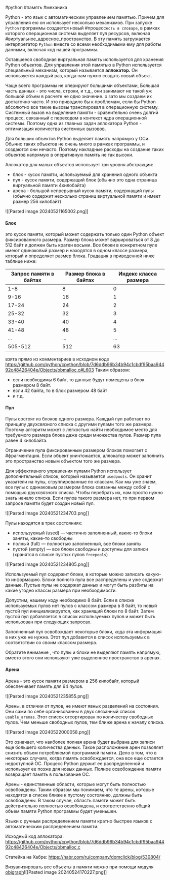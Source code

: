 #python #память #механика


Python - это язык с автоматическим управлением памятью. Причем для управления ею он использует несколько механизмов. При запуске `Python` программы создается новый #процесс`есть в словаре`, в рамках которого операционная система выделяет пул ресурсов, включая #виртуальное_адресное_пространство. В эту память загружается интерпретатор `Python`
вместе со всеми необходимыми ему для работы данными, включая код нашей программы.

Оставшееся свободная виртуальная память используется для хранения Python объектов. Для управления этой памятью в Python используется специальный механизм, который называется **аллокатор.** Он используется каждый раз, когда нам нужно создать новый объект.

Чаще всего программы не оперируют большими объектами, Большая часть данных - это числа, строки, и т.д., они занимают не такой уж большой объем в расчете не одно значение. о зато мы создаем их достаточно часто. И это приводило бы к проблемам, если бы Python абсолютно все такие вызовы транслировал в операционную систему. Системный вызов на выделение памяти - сравнительно очень долгий процесс, связанный с переходом в контекст ядра операционной системы. Поэтому одна из главных задач аллокатора Python - оптимизация количества системных вызовов.

Для больших объектов Python выделяет память напрямую у ОСи. Обычно таких объектов не очень много в рамках программы, и создаются они нечасто. Поэтому накладные расходы на создание таких объектов напрямую в оперативную память не так высоки.

Аллокатор для малых объектов использует три уровня абстракции:
- блок - кусок памяти, используемый для хранения одного объекта
- пул - кусок памяти, содержащий блок (обычно это одна страница виртуальной памяти 4килобайта)
- арена - большой непрерывный кусок памяти, содержащий пулы (обычно содержит несколько страниц виртуальной памяти и имеет размер 256 килобайт)

![[Pasted image 20240521165002.png]]

#### Блок
это кусок памяти, который может содержать только один Python объект фиксированного размера. Размер блока может варьироваться от 8 до 512 байт и должен быть кратен восьми. Все блоки в конкретном пуле имеют одинаковый размер и находятся в одном классе размера, который и определяет размер блока. Градация в приведенной ниже таблице ниже:
  
|Запрос памяти в байтах|Размер блока в байтах|Индекс класса размера|
|---|---|---|
|1-8|8|0|
|9-16|16|1|
|17-24|24|2|
|25-32|32|3|
|33-40|40|4|
|41-48|48|5|
|...|...|...|
|505-512|512|63|
взята прямо из комментариев в исходном коде
https://github.com/python/cpython/blob/7d6ddb96b34b94c1cbdf95baa94492c48426404e/Objects/obmalloc.c#L603
Таким образом:
- если необходимы 6 байт, то данные будут помещены в блок размером 8 байт.
- если 42 байта, то в блок размером 48 байт
- и т.д.
#### Пул
Пулы состоят из блоков одного размера. Каждый пул работает по принципу двухсвязного списка с другими пулами того же размера. Поэтому алгоритм может с легкостью найти необходимое место для требуемого размера блока даже среди множества пулов. Размер пула равен 4 килобайта.

Ограничение пула фиксированным размером блоков помогает с #фрагментация. Если объект уничтожается, аллокатор может заполнить это пространство новым объектом того же размера.

Для эффективного управления пулами Python использует дополнительный список, который называется `usedpools`. Он хранит указатели на пулы, сгруппированные по классам. Как мы уже знаем, все пулы с одинаковым размером блока связанны между собой с помощью двухсвязного списка. Чтобы перебрать их, нам просто нужно знать начало списка. Если пулов такого размера нет, то при первом запросе памяти будет создан новый пул.

![[Pasted image 20240521234703.png]]

Пулы находятся в трех состояниях:
- используемый (used) — частично заполненный, какие-то блоки заняты, какие-то свободны
- полный (full) — полностью заполненный, все блоки заняты 
- пустой (empty) — все блоки свободны и доступны для записи (хранятся в списке пустых пулов `freepools`)

![[Pasted image 20240521234805.png]]

Используемый пул содержит блоки, в которые можно записать какую-то информацию. Блоки полного пула все распределены и уже содержат данные. Пустые пулы не содержат данных и могут быть разбиты на какие угодно классы размера при необходимости.

Допустим, нашему коду необходимо 8 байт. Если в списке используемых пулов нет пулов с классом размера в 8 байт, то новый пустой пул инициализируется, как хранящий блоки по 8 байт. Затем пустой пул добавляется в список используемых пулов и может быть использован при следующих запросах.

Заполненный пул освобождает некоторые блоки, кода эта информация в них уже не нужна. Этот пул добавится в список используемых в соответствии со своим классом размера.

Обратите внимание , что пулы и блоки не выделяют память напрямую, вместо этого они используют уже выделенное пространство в аренах.

#### Арена
Арена - это кусок памяти размером в 256 килобайт, который обеспечивает память для 64 пулов.

![[Pasted image 20240521235855.png]]

Арены, в отличии от пулов, не имеют явных разделений на состояния. Они сами по себе организованны в двух связанный список `usable_arenas`. Этот список отсортирован по количеству свободных пулов. Чем меньше свободных пулов, тем ближе арена к началу списка.

![[Pasted image 20240522000058.png]]

Это означает, что наиболее полная арена будет выбрана для записи еще большего количества данных. Такое расположение арен позволяет снизить объем потребляемой программой памяти. Дело в том, что в некоторых случаях, когда память освобождается, она все еще остается недоступной ОС. Процесс Python держит ее распределенной и использует ее позже для новых данных. Полное освобождение памяти возвращает память в пользование ОС.

Арены - единственные области, которые могут быть полностью освобождены. Таким образом мы понимаем, что те арены, которые находятся в списке ближе к пустому состоянию, должны быть освобождены. В таком случае, область памяти может быть действительно полностью освобождена, и соответственно общий объем памяти Python программы будет уменьшен. 

Языки с ручным распределением памяти кратно быстрее языков с автоматическим распределением памяти.

Исходный код аллокатора: https://github.com/python/cpython/blob/7d6ddb96b34b94c1cbdf95baa94492c48426404e/Objects/obmalloc.c

Статейка на Хабре: https://habr.com/ru/company/domclick/blog/530804/

Визуализировать все объекты в памяти можно при помощи модуля [objgraph](https://mg.pov.lt/objgraph/)![[Pasted image 20240524170227.png]]